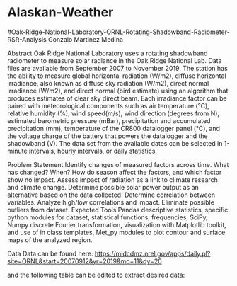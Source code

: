 # Alaskan-Weather
#Oak-Ridge-National-Laboratory-ORNL-Rotating-Shadowband-Radiometer-RSR-Analysis
Gonzalo Martinez Medina

Abstract
Oak Ridge National Laboratory uses a rotating shadowband radiometer to measure solar radiance in the Oak Ridge National Lab. Data files are available from September 2007 to November 2019. The station has the ability to measure global horizontal radiation (W/m2), diffuse horizontal irradiance, also known as diffuse sky radiation (W/m2), direct normal irradiance (W/m2), and direct normal (bird estimate) using an algorithm that produces estimates of clear sky direct beam. Each irradiance factor can be paired with meteorological components such as air temperature (℃), relative humidity (%), wind speed(m/s), wind direction (degrees from N), estimated barometric pressure (mBar), precipitation and accumulated precipitation (mm), temperature of the CR800 datalogger panel (℃), and the voltage charge of the battery that powers the datalogger and the shadowband (V). The data set from the available dates can be selected in 1-minute intervals, hourly intervals, or daily statistics.

Problem Statement
Identify changes of measured factors across time. What has changed? When? How do season affect the factors, and which factor show no impact.
Assess impact of radiation as a link to climate research and climate change.
Determine possible solar power output as an alternative based on the data collected.
Determine correlation between variables. Analyze high/low correlations and impact.
Eliminate possible outliers from dataset.
Expected Tools
Pandas descriptive statistics, specific python modules for dataset, statistical functions, frequencies, SciPy, Numpy discrete Fourier transformation, visualization with Matplotlib toolkit, and use of in class templates, Met_py modules to plot contour and surface maps of the analyzed region.

Data
Data can be found here: https://midcdmz.nrel.gov/apps/daily.pl?site=ORNL&start=20070912&yr=2019&mo=11&dy=20

and the following table can be edited to extract desired data:
